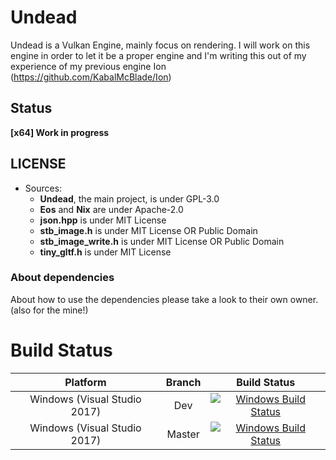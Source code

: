 # Undead

Undead is a Vulkan  Engine, mainly focus on rendering.
I will work on this engine in order to let it be a proper engine and I'm writing this out of my experience of my previous engine Ion (https://github.com/KabalMcBlade/Ion)


## Status

**[x64] Work in progress**


## LICENSE

- Sources:
	- **Undead**, the main project, is under GPL-3.0
	- **Eos** and **Nix** are under Apache-2.0
	- **json.hpp** is under MIT License
	- **stb_image.h** is under MIT License OR Public Domain
	- **stb_image_write.h** is under MIT License OR Public Domain
	- **tiny_gltf.h** is under MIT License


### About dependencies

About how to use the dependencies please take a look to their own owner. (also for the mine!)


# Build Status

| Platform | Branch | Build Status |
|:--------:|:------:|:------------:|
| Windows (Visual Studio 2017) | Dev | [![Windows Build Status](https://ci.appveyor.com/api/projects/status/github/kabalmcblade/undead?branch=dev&svg=true)](https://ci.appveyor.com/project/kabalmcblade/undead) |
| Windows (Visual Studio 2017) | Master | [![Windows Build Status](https://ci.appveyor.com/api/projects/status/github/kabalmcblade/undead?branch=master&svg=true)](https://ci.appveyor.com/project/kabalmcblade/undead) |
